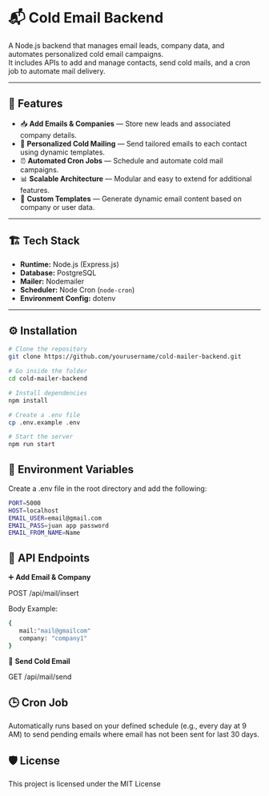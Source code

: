 # 📬 Cold Email Backend

A Node.js backend that manages email leads, company data, and automates personalized cold email campaigns.  
It includes APIs to add and manage contacts, send cold mails, and a cron job to automate mail delivery.

---

## 🚀 Features

- 📥 **Add Emails & Companies** — Store new leads and associated company details.
- 💌 **Personalized Cold Mailing** — Send tailored emails to each contact using dynamic templates.
- ⏰ **Automated Cron Jobs** — Schedule and automate cold mail campaigns.
- 📊 **Scalable Architecture** — Modular and easy to extend for additional features.
- 🧠 **Custom Templates** — Generate dynamic email content based on company or user data.

---

## 🏗️ Tech Stack

- **Runtime:** Node.js (Express.js)
- **Database:** PostgreSQL
- **Mailer:** Nodemailer
- **Scheduler:** Node Cron (`node-cron`)
- **Environment Config:** dotenv

---

## ⚙️ Installation

```bash
# Clone the repository
git clone https://github.com/yourusername/cold-mailer-backend.git

# Go inside the folder
cd cold-mailer-backend

# Install dependencies
npm install

# Create a .env file
cp .env.example .env

# Start the server
npm run start
```

## 🧩 Environment Variables

Create a .env file in the root directory and add the following:
```bash
PORT=5000
HOST=localhost
EMAIL_USER=email@gmail.com
EMAIL_PASS=juan app password 
EMAIL_FROM_NAME=Name
```

## 🧠 API Endpoints

➕ **Add Email & Company**

POST /api/mail/insert

Body Example:

```bash
{
   mail:"mail@gmailcom"
   company: "company1"
}
```

💌 **Send Cold Email**

GET /api/mail/send



## 🕒 Cron Job

Automatically runs based on your defined schedule (e.g., every day at 9 AM) to send pending emails where email has not been sent for last 30 days.

## 🛡️ License

This project is licensed under the MIT License
